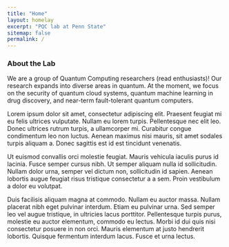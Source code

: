 ```yaml
---
title: "Home"
layout: homelay
excerpt: "PQC lab at Penn State"
sitemap: false
permalink: /
---
```


### About the Lab

We are a group of Quantum Computing researchers (read enthusiasts)! Our research expands into diverse areas in quantum. At the moment, we focus on the security of quantum cloud systems, quantum machine learning in drug discovery, and near-term fault-tolerant quantum computers.

Lorem ipsum dolor sit amet, consectetur adipiscing elit. Praesent feugiat mi eu felis ultrices vulputate. Nullam eu lorem turpis. Pellentesque nec elit leo. Donec ultrices rutrum turpis, a ullamcorper mi. Curabitur congue condimentum leo non luctus. Aenean maximus nisi mauris, sit amet sodales turpis aliquam a. Donec sagittis est id est tincidunt venenatis.

Ut euismod convallis orci molestie feugiat. Mauris vehicula iaculis purus id lacinia. Fusce semper cursus nibh. Ut semper aliquam nulla id sollicitudin. Nullam dolor urna, semper vel dictum non, sollicitudin id sapien. Aenean lobortis augue feugiat risus tristique consectetur a a sem. Proin vestibulum a dolor eu volutpat.

Duis facilisis aliquam magna at commodo. Nullam eu auctor massa. Nullam placerat nibh eget pulvinar interdum. Etiam eu pulvinar urna. Sed semper leo vel augue tristique, in ultricies lacus porttitor. Pellentesque turpis purus, molestie eu auctor elementum, commodo eu lectus. Morbi id dui quis nisi consectetur posuere in non orci. Mauris elementum at justo hendrerit lobortis. Quisque fermentum interdum lacus. Fusce et urna lectus.
